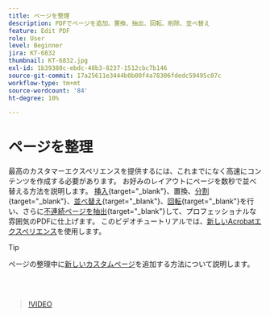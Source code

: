 ```yaml
---
title: ページを整理
description: PDFでページを追加、置換、抽出、回転、削除、並べ替え
feature: Edit PDF
role: User
level: Beginner
jira: KT-6832
thumbnail: KT-6832.jpg
exl-id: 1b39380c-ebdc-48b3-8237-1512cbc7b146
source-git-commit: 17a25611e3444b0b00f4a78306fdedc59495c07c
workflow-type: tm+mt
source-wordcount: '84'
ht-degree: 10%

---
```


# ページを整理

最高のカスタマーエクスペリエンスを提供するには、これまでになく高速にコンテンツを作成する必要があります。 お好みのレイアウトにページを数秒で並べ替える方法を説明します。 [挿入](https://www.adobe.com/jp/acrobat/online/add-pages-to-pdf.html){target="_blank"}、置換、[分割](https://www.adobe.com/jp/acrobat/online/split-pdf.html){target="_blank"}、[並べ替え](https://www.adobe.com/jp/acrobat/online/rearrange-pdf.html){target="_blank"}、[回転](https://www.adobe.com/jp/acrobat/online/rotate-pdf.html){target="_blank"}を行い、さらに[不連続ページを抽出](https://www.adobe.com/acrobat/online/extract-pdf-pages.html){target="_blank"}して、プロフェッショナルな雰囲気のPDFに仕上げます。 このビデオチュートリアルでは、[新しいAcrobatエクスペリエンス](new-workspace.md)を使用します。

>[!TIP]
>
>ページの整理中に[新しいカスタムページ](add-custom-page.md)を追加する方法について説明します。

<br> 

>[!VIDEO](https://video.tv.adobe.com/v/3412795?quality=12&learn=on&hidetitle=true&captions=jpn)